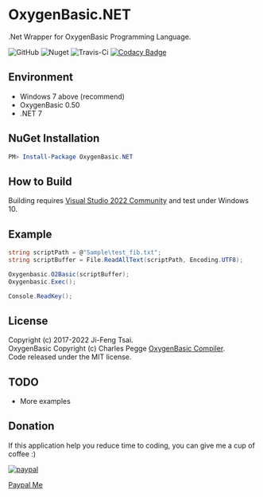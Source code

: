 # OxygenBasic.NET

.Net Wrapper for OxygenBasic Programming Language.

![GitHub](https://img.shields.io/github/license/jiowcl/OxygenBasic.NET)
![Nuget](https://img.shields.io/nuget/v/OxygenBasic.NET)
![Travis-Ci](https://travis-ci.com/jiowcl/OxygenBasic.NET.svg?branch=master)
[![Codacy Badge](https://app.codacy.com/project/badge/Grade/06f3d62e7abb41c290f9feeb44bd4827)](https://www.codacy.com/gh/jiowcl/OxygenBasic.NET/dashboard?utm_source=github.com&amp;utm_medium=referral&amp;utm_content=jiowcl/OxygenBasic.NET&amp;utm_campaign=Badge_Grade)

## Environment

- Windows 7 above (recommend)  
- OxygenBasic 0.50  
- .NET 7  

## NuGet Installation

```powershell
PM> Install-Package OxygenBasic.NET
```

## How to Build

Building requires [Visual Studio 2022 Community](https://visualstudio.microsoft.com/vs/community/) and test under Windows 10.

## Example

```csharp
string scriptPath = @"Sample\test_fib.txt";
string scriptBuffer = File.ReadAllText(scriptPath, Encoding.UTF8);

Oxygenbasic.O2Basic(scriptBuffer);
Oxygenbasic.Exec();

Console.ReadKey();
```

## License

Copyright (c) 2017-2022 Ji-Feng Tsai.  
OxygenBasic Copyright (c) Charles Pegge [OxygenBasic Compiler](https://github.com/Charles-Pegge/OxygenBasic).  
Code released under the MIT license.  

## TODO

- More examples  

## Donation

If this application help you reduce time to coding, you can give me a cup of coffee :)

[![paypal](https://www.paypalobjects.com/en_US/TW/i/btn/btn_donateCC_LG.gif)](https://www.paypal.com/cgi-bin/webscr?cmd=_s-xclick&hosted_button_id=3RNMD6Q3B495N&source=url)

[Paypal Me](https://paypal.me/jiowcl?locale.x=zh_TW)
